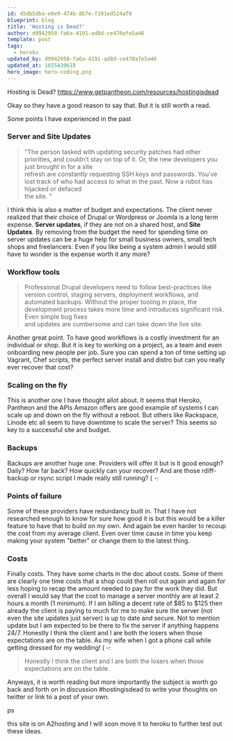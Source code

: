 ```yaml
---
id: 45db5dba-e0e9-474b-8b7e-f101ed524af8
blueprint: blog
title: 'Hosting is Dead?'
author: d9942950-fa6a-4191-ad8d-ce470afe5a46
template: post
tags:
  - heroku
updated_by: d9942950-fa6a-4191-ad8d-ce470afe5a46
updated_at: 1655430618
hero_image: hero-coding.png
---
```

<p>Hosting is Dead? <a href="https://www.getpantheon.com/resources/hostingisdead">https://www.getpantheon.com/resources/hostingisdead</a></p>

<p>Okay so they have a good reason to say that. But it is still worth a read.</p>

<p>Some points I have experienced in the past</p>

<h3>Server and Site Updates</h3>

<blockquote>
<p>&quot;The person tasked with updating security patches had other priorities, and couldn&rsquo;t stay on top of it. Or, the new developers you just brought in for a site<br />
refresh are constantly requesting SSH keys and passwords. You&rsquo;ve lost track of who had access to what in the past. Now a robot has hijacked or defaced<br />
the site. &quot;</p>
</blockquote>

<p>I think this is also a matter of budget and expectations. The client never realized that their choice of Drupal or Wordpress or Joomla is a long term expense. <strong>Server updates</strong>, if they are not on a shared host, and<strong> Site Updates</strong>. By removing from the budget the need for spending time on server updates can be a huge help for small business owners, small tech shops and freelancers. Even if you like being a system admin I would still have to wonder is the expense worth it any more?</p>

<h3>Workflow tools</h3>

<blockquote>
<p>Professional Drupal developers need to follow best-practices like version control, staging servers, deployment workflows, and<br />
automated backups. Without the proper tooling in place, the development process takes more time and introduces significant risk. Even simple bug fixes<br />
and updates are cumbersome and can take down the live site.</p>
</blockquote>

<p>Another great point. To have good workflows is a costly investment for an individual or shop. But it is key to working on a project, as a team and even onboarding new people per job. Sure you can spend a ton of time setting up Vagrant, Chef scripts, the perfect server install and distro but can you really ever recover that cost?</p>

<h3>Scaling on the fly</h3>

<p>This is another one I have thought allot about. It seems that Heroko, Pantheon and the APIs Amazon offers are good example of systems I can scale up and down on the fly without a reboot. But others like Rackspace, Linode etc all seem to have downtime to scale the server? This seems so key to a successful site and budget. </p>

<h3>Backups</h3>

<p>Backups are another huge one. Providers will offer it but is it good enough? Daily? How far back? How quickly can your recover? And are those rdiff-backup or rsync script I made really still running? ( -:</p>

<h3>Points of failure </h3>

<p>Some of these providers have redundancy built in. That I have not researched enough to know for sure how good it is but this would be a killer feature to have that to build on my own. And again be even harder to recoup the cost from my average client. Even over time cause in time you keep making your system &quot;better&quot; or change them to the latest thing.</p>

<h3>Costs</h3>

<p>Finally costs. They have some charts in the doc about costs. Some of them are clearly one time costs that a shop could then roll out again and again for less hoping to recap the amount needed to pay for the work they did. But overall I would say that the cost to manage a server monthly are at least 2 hours a month (1 minimum). If I am billing a decent rate of $85 to $125 then already the client is paying to much for me to make sure the server (not even the site updates just server) is up to date and secure. Not to mention update but I am expected to be there to fix the server if anything happens 24/7. Honestly I think the client and I are both the losers when those expectations are on the table. As my wife when I got a phone call while getting dressed for my wedding! ( -:</p>

<blockquote>
<p> Honestly I think the client and I are both the losers when those expectations are on the table.</p>
</blockquote>

<p>Anyways, it is worth reading but more importantly the subject is worth go back and forth on in discussion #hostingisdead to write your thoughts on twitter or link to a post of your own.</p>

<p>ps</p>

<p>this site is on A2hosting and I will soon move it to heroku to further test out these ideas.</p>
